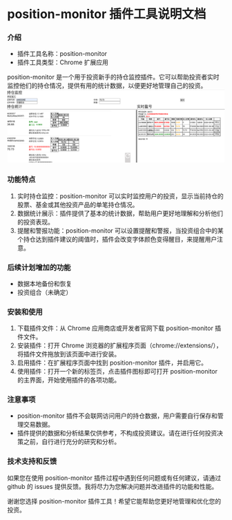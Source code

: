 # position-monitor 插件工具说明文档

### 介绍

- 插件工具名称：position-monitor
- 插件工具类型：Chrome 扩展应用

position-monitor 是一个用于投资新手的持仓监控插件。它可以帮助投资者实时监控他们的持仓情况，提供有用的统计数据，以便更好地管理自己的投资。
![主页截图](/images/homepage.png)

### 功能特点

1. 实时持仓监控：position-monitor 可以实时监控用户的投资，显示当前持仓的股票、基金或其他投资产品的单笔持仓情况。
2. 数据统计展示：插件提供了基本的统计数据，帮助用户更好地理解和分析他们的投资表现。
3. 提醒和警报功能：position-monitor 可以设置提醒和警报，当投资组合中的某个持仓达到插件建议的阈值时，插件会改变字体颜色变得醒目，来提醒用户注意。

### 后续计划增加的功能

- 数据本地备份和恢复
- 投资组合（未确定）

### 安装和使用

1. 下载插件文件：从 Chrome 应用商店或开发者官网下载 position-monitor 插件文件。
2. 安装插件：打开 Chrome 浏览器的扩展程序页面（chrome://extensions/），将插件文件拖放到该页面中进行安装。
3. 启用插件：在扩展程序页面中找到 position-monitor 插件，并启用它。
4. 使用插件：打开一个新的标签页，点击插件图标即可打开 position-monitor 的主界面，开始使用插件的各项功能。

### 注意事项

- position-monitor 插件不会联网访问用户的持仓数据，用户需要自行保存和管理交易数据。
- 插件提供的数据和分析结果仅供参考，不构成投资建议。请在进行任何投资决策之前，自行进行充分的研究和分析。

### 技术支持和反馈

如果您在使用 position-monitor 插件过程中遇到任何问题或有任何建议，请通过 github 的 issues 提供反馈。我将尽力为您解决问题并改进插件的功能和性能。

谢谢您选择 position-monitor 插件工具！希望它能帮助您更好地管理和优化您的投资。
